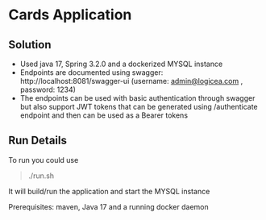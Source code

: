 # Cards Application

## Solution
- Used java 17, Spring 3.2.0 and a dockerized MYSQL instance
- Endpoints are documented using swagger: http://localhost:8081/swagger-ui (username: admin@logicea.com , password: 1234)
- The endpoints can be used with basic authentication through swagger but also support JWT tokens that can be generated
using /authenticate endpoint and then can be used as a Bearer tokens

## Run Details
To run you could use
> ./run.sh
>
It will build/run the application and start the MYSQL instance

Prerequisites: maven, Java 17 and a running docker daemon 

